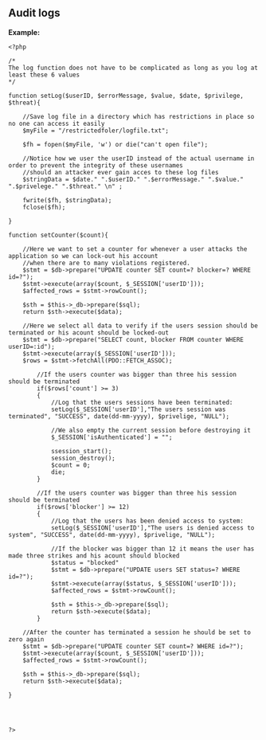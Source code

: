 
Audit logs
-------

**Example:**

    <?php

    /*
    The log function does not have to be complicated as long as you log at least these 6 values
    */

    function setLog($userID, $errorMessage, $value, $date, $privilege, $threat){

        //Save log file in a directory which has restrictions in place so no one can access it easily
        $myFile = "/restrictedfoler/logfile.txt";

        $fh = fopen($myFile, 'w') or die("can't open file");

        //Notice how we user the userID instead of the actual username in order to prevent the integrity of these usernames
        //should an attacker ever gain acces to these log files
        $stringData = $date." ".$userID." ".$errorMessage." ".$value." ".$privelege." ".$threat." \n" ;

        fwrite($fh, $stringData);
        fclose($fh);

    }

    function setCounter($count){

        //Here we want to set a counter for whenever a user attacks the application so we can lock-out his account 
        //when there are to many violations registered.
        $stmt = $db->prepare("UPDATE counter SET count=? blocker=? WHERE id=?");
        $stmt->execute(array($count, $_SESSION['userID']));
        $affected_rows = $stmt->rowCount();

        $sth = $this->_db->prepare($sql);
        return $sth->execute($data);

        //Here we select all data to verify if the users session should be terminated or his acount should be locked-out
        $stmt = $db->prepare("SELECT count, blocker FROM counter WHERE userID=:id");
        $stmt->execute(array($_SESSION['userID']));
        $rows = $stmt->fetchAll(PDO::FETCH_ASSOC);

            //If the users counter was bigger than three his session should be terminated
            if($rows['count'] >= 3)
            {
            	//Log that the users sessions have been terminated:
				setLog($_SESSION['userID'],"The users session was terminated", "SUCCESS", date(dd-mm-yyyy), $privelige, "NULL");
                
                //We also empty the current session before destroying it
                $_SESSION['isAuthenticated'] = "";
                
                ssession_start();
                session_destroy();
                $count = 0;
                die;
            }	

            //If the users counter was bigger than three his session should be terminated
            if($rows['blocker'] >= 12)
            {	
                //Log that the users has been denied access to system:
				setLog($_SESSION['userID'],"The users is denied access to system", "SUCCESS", date(dd-mm-yyyy), $privelige, "NULL");
            	
                //If the blocker was bigger than 12 it means the user has made three strikes and his acount should blocked
                $status = "blocked"
                $stmt = $db->prepare("UPDATE users SET status=? WHERE id=?");
                $stmt->execute(array($status, $_SESSION['userID']));
                $affected_rows = $stmt->rowCount();

                $sth = $this->_db->prepare($sql);
                return $sth->execute($data);	
            }	

        //After the counter has terminated a session he should be set to zero again
        $stmt = $db->prepare("UPDATE counter SET count=? WHERE id=?");
        $stmt->execute(array($count, $_SESSION['userID']));
        $affected_rows = $stmt->rowCount();

        $sth = $this->_db->prepare($sql);
        return $sth->execute($data);

    }




    ?>



	